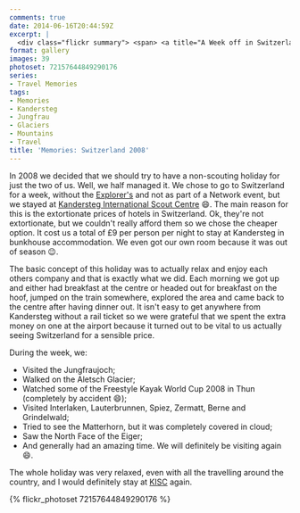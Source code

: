 ```yaml
---
comments: true
date: 2014-06-16T20:44:59Z
excerpt: |
  <div class="flickr summary"> <span> <a title="A Week off in Switzerland" href="//farm6.staticflickr.com/5039/14109077599_45bee252dc_b.jpg" class="image cboxElement" rel="gallery5"><img src="//farm6.staticflickr.com/5039/14109077599_45bee252dc_q.jpg" alt="A Week off in Switzerland"></a> <a title="View on Flickr" href="//www.flickr.com/photos/richard-perry/14109077599/" class="flickrlink"> </a> </span> <span> <a title="A Week off in Switzerland" href="//farm4.staticflickr.com/3720/14109081849_8c05776ef0_b.jpg" class="image cboxElement" rel="gallery5"><img src="//farm4.staticflickr.com/3720/14109081849_8c05776ef0_q.jpg" alt="A Week off in Switzerland"></a> <a title="View on Flickr" href="//www.flickr.com/photos/richard-perry/14109081849/" class="flickrlink"> </a> </span> <span> <a title="A Week off in Switzerland" href="//farm4.staticflickr.com/3776/14292423541_0109fc02e7_b.jpg" class="image cboxElement" rel="gallery5"><img src="//farm4.staticflickr.com/3776/14292423541_0109fc02e7_q.jpg" alt="A Week off in Switzerland"></a> <a title="View on Flickr" href="//www.flickr.com/photos/richard-perry/14292423541/" class="flickrlink"> </a> </span> <span> <a title="A Week off in Switzerland" href="//farm4.staticflickr.com/3754/14292426471_5531f8f75d_b.jpg" class="image cboxElement" rel="gallery5"><img src="//farm4.staticflickr.com/3754/14292426471_5531f8f75d_q.jpg" alt="A Week off in Switzerland"></a> <a title="View on Flickr" href="//www.flickr.com/photos/richard-perry/14292426471/" class="flickrlink"> </a> </span> <span> <a title="A Week off in Switzerland" href="//farm3.staticflickr.com/2926/14109129828_e4a08c6191_b.jpg" class="image cboxElement" rel="gallery5"><img src="//farm3.staticflickr.com/2926/14109129828_e4a08c6191_q.jpg" alt="A Week off in Switzerland"></a> <a title="View on Flickr" href="//www.flickr.com/photos/richard-perry/14109129828/" class="flickrlink"> </a> </span> <span> <a title="A Week off in Switzerland" href="//farm4.staticflickr.com/3717/14272647906_f2dc7e44fd_b.jpg" class="image cboxElement" rel="gallery5"><img src="//farm4.staticflickr.com/3717/14272647906_f2dc7e44fd_q.jpg" alt="A Week off in Switzerland"></a> <a title="View on Flickr" href="//www.flickr.com/photos/richard-perry/14272647906/" class="flickrlink"> </a> </span> <span> <a title="A Week off in Switzerland" href="//farm4.staticflickr.com/3816/14295235614_88cee6a8a6_b.jpg" class="image cboxElement" rel="gallery5"><img src="//farm4.staticflickr.com/3816/14295235614_88cee6a8a6_q.jpg" alt="A Week off in Switzerland"></a> <a title="View on Flickr" href="//www.flickr.com/photos/richard-perry/14295235614/" class="flickrlink"> </a> </span> <span> <a title="A Week off in Switzerland" href="//farm4.staticflickr.com/3688/14109150030_469fbef0a6_b.jpg" class="image cboxElement" rel="gallery5"><img src="//farm4.staticflickr.com/3688/14109150030_469fbef0a6_q.jpg" alt="A Week off in Switzerland"></a> <a title="View on Flickr" href="//www.flickr.com/photos/richard-perry/14109150030/" class="flickrlink"> </a> </span> </div>
format: gallery
images: 39
photoset: 72157644849290176
series:
- Travel Memories
tags:
- Memories
- Kandersteg
- Jungfrau
- Glaciers
- Mountains
- Travel
title: 'Memories: Switzerland 2008'
---
```


In 2008 we decided that we should try to have a non-scouting holiday for just the two of us. Well,
we half managed it. We chose to go to Switzerland for a week, without the [Explorer's][fs] and not
as part of a Network event, but we stayed at [Kandersteg International Scout Centre][kisc] :smile:.
The main reason for this is the extortionate prices of hotels in Switzerland. Ok, they're not
extortionate, but we couldn't really afford them so we chose the cheaper option. It cost us a total
of £9 per person per night to stay at Kandersteg in bunkhouse accommodation. We even got our own
room because it was out of season :wink:.

The basic concept of this holiday was to actually relax and enjoy each others company and that is
exactly what we did. Each morning we got up and either had breakfast at the centre or headed out for
breakfast on the hoof, jumped on the train somewhere, explored the area and came back to the centre
after having dinner out. It isn't easy to get anywhere from Kandersteg without a rail ticket so we
were grateful that we spent the extra money on one at the airport because it turned out to be vital
to us actually seeing Switzerland for a sensible price.

During the week, we:

 - Visited the Jungfraujoch;
 - Walked on the Aletsch Glacier;
 - Watched some of the Freestyle Kayak World Cup 2008 in Thun (completely by accident :smile:);
 - Visited Interlaken, Lauterbrunnen, Spiez, Zermatt, Berne and Grindelwald;
 - Tried to see the Matterhorn, but it was completely covered in cloud;
 - Saw the North Face of the Eiger;
 - And generally had an amazing time. We will definitely be visiting again :smile:.

The whole holiday was very relaxed, even with all the travelling around the country, and I would 
definitely stay at [KISC][kisc] again. 

{% flickr_photoset 72157644849290176 %}

[fs]: //freespiritesu.org.uk/ "FreeSpirit Explorer Scouts"
[kisc]: //www.kisc.ch/ "Kandersteg International Scout Centre"